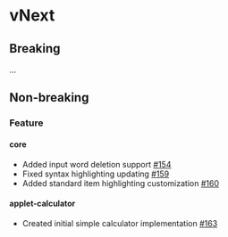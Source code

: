 # vNext

## Breaking

...

## Non-breaking

### Feature

#### core

-   Added input word deletion support [#154](https://github.com/LaunchMenu/LaunchMenu/pull/154)
-   Fixed syntax highlighting updating [#159](https://github.com/LaunchMenu/LaunchMenu/pull/159)
-   Added standard item highlighting customization [#160](https://github.com/LaunchMenu/LaunchMenu/pull/160)

#### applet-calculator

-   Created initial simple calculator implementation [#163](https://github.com/LaunchMenu/LaunchMenu/pull/163)
